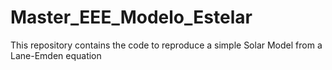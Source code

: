 # Master_EEE_Modelo_Estelar
This repository contains the code to reproduce a simple Solar Model from a Lane-Emden equation
